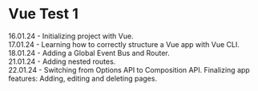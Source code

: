# Vue Test 1
<p>
16.01.24 - Initializing project with Vue.<br>
17.01.24 - Learning how to correctly structure a Vue app with Vue CLI.<br>
18.01.24 - Adding a Global Event Bus and Router.<br>
21.01.24 - Adding nested routes.<br>
22.01.24 - Switching from Options API to Composition API. Finalizing app features: Adding, editing and deleting pages.
</p>
